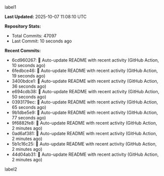
label1 
<!-- ACTIVITY_START -->
**Last Updated:** 2025-10-07 11:08:10 UTC

**Repository Stats:**
- Total Commits: 47097
- Last Commit: 10 seconds ago

**Recent Commits:**
- 6cd960267: 🤖 Auto-update README with recent activity (GitHub Action, 10 seconds ago)
- 6fedbce46: 🤖 Auto-update README with recent activity (GitHub Action, 19 seconds ago)
- 3400bdce1: 🤖 Auto-update README with recent activity (GitHub Action, 36 seconds ago)
- e694cdb38: 🤖 Auto-update README with recent activity (GitHub Action, 50 seconds ago)
- 0393179ec: 🤖 Auto-update README with recent activity (GitHub Action, 65 seconds ago)
- 9b1dbe5e9: 🤖 Auto-update README with recent activity (GitHub Action, 77 seconds ago)
- 9f6882fe8: 🤖 Auto-update README with recent activity (GitHub Action, 2 minutes ago)
- 0ad6af381: 🤖 Auto-update README with recent activity (GitHub Action, 2 minutes ago)
- 5b1c16c25: 🤖 Auto-update README with recent activity (GitHub Action, 2 minutes ago)
- 44d04ab31: 🤖 Auto-update README with recent activity (GitHub Action, 2 minutes ago)
<!-- ACTIVITY_END -->

label2
